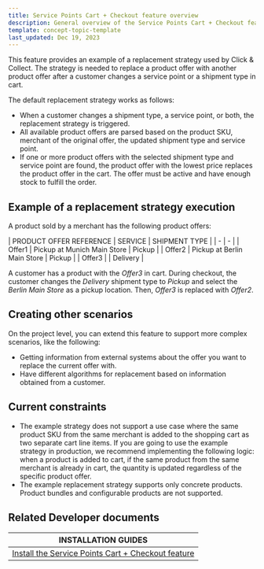 ```yaml
---
title: Service Points Cart + Checkout feature overview
description: General overview of the Service Points Cart + Checkout feature for your Spryuker Unified Commerce Projects.
template: concept-topic-template
last_updated: Dec 19, 2023
---
```


This feature provides an example of a replacement strategy used by Click & Collect. The strategy is needed to replace a product offer with another product offer after a customer changes a service point or a shipment type in cart.

The default replacement strategy works as follows:
- When a customer changes a shipment type, a service point, or both, the replacement strategy is triggered.
- All available product offers are parsed based on the product SKU, merchant of the original offer, the updated shipment type and service point.
- If one or more product offers with the selected shipment type and service point are found, the product offer with the lowest price replaces the product offer in the cart. The offer must be active and have enough stock to fulfill the order.

## Example of a replacement strategy execution

A product sold by a merchant has the following product offers:

| PRODUCT OFFER REFERENCE | SERVICE | SHIPMENT TYPE |
| - | - |
| Offer1 |   Pickup at Munich Main Store | Pickup |
| Offer2 |   Pickup at Berlin Main Store | Pickup |
| Offer3 | | Delivery |

A customer has a product with the *Offer3* in cart. During checkout, the customer changes the *Delivery* shipment type to *Pickup* and select the *Berlin Main Store* as a pickup location.
Then, *Offer3* is replaced with *Offer2*.

## Creating other scenarios

On the project level, you can extend this feature to support more complex scenarios, like the following:
- Getting information from external systems about the offer you want to replace the current offer with.
- Have different algorithms for replacement based on information obtained from a customer.

## Current constraints

- The example strategy does not support a use case where the same product SKU from the same merchant is added to the shopping cart as two separate cart line items. If you are going to use the example strategy in production, we recommend implementing the following logic: when a product is added to cart, if the same product from the same merchant is already in cart, the quantity is updated regardless of the specific product offer.
- The example replacement strategy supports only concrete products. Product bundles and configurable products are not supported.

## Related Developer documents

| INSTALLATION GUIDES |
| - |
| [Install the Service Points Cart + Checkout feature](/docs/pbc/all/service-point-management/latest/unified-commerce/install-features/install-the-service-points-cart-checkout-feature.html) |
